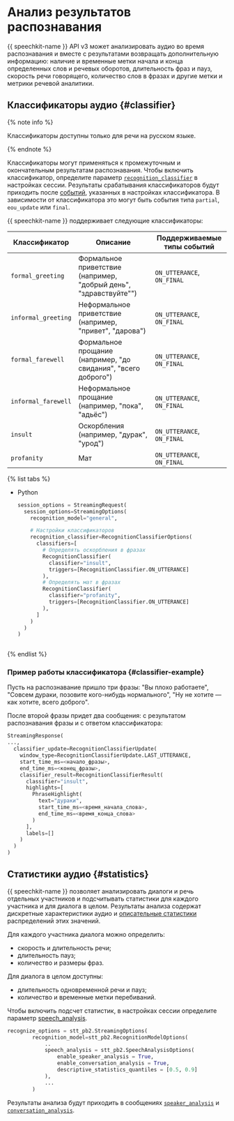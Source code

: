 # Анализ результатов распознавания

{{ speechkit-name }} API v3 может анализировать аудио во время распознавания и вместе с результатами возвращать дополнительную информацию: наличие и временные метки начала и конца определенных слов и речевых оборотов, длительность фраз и пауз, скорость речи говорящего, количество слов в фразах и другие метки и метрики речевой аналитики.

## Классификаторы аудио {#classifier}

{% note info %}

Классификаторы доступны только для речи на русском языке.

{% endnote %}

Классификаторы могут применяться к промежуточным и окончательным результатам распознавания. Чтобы включить классификатор, определите параметр [`recognition_classifier`](../stt-v3/api-ref/grpc/stt_service.md#RecognitionClassifierOptions) в настройках сессии. Результаты срабатывания классификаторов будут приходить после [событий](../stt-v3/api-ref/grpc/stt_service.md#StreamingResponse), указанных в настройках классификатора. В зависимости от классификатора это могут быть события типа `partial`, `eou_update` или `final`.

{{ speechkit-name }} поддерживает следующие классификаторы:

| Классификатор | Описание | Поддерживаемые типы событий | 
|---|---|---|
| `formal_greeting` |  Формальное приветствие (например, "добрый день", "здравствуйте"") | `ON_UTTERANCE`, `ON_FINAL` |
| `informal_greeting` | Неформальное приветствие (например, "привет", "дарова") | `ON_UTTERANCE`, `ON_FINAL` |
| `formal_farewell` | Формальное прощание (например, "до свидания", "всего доброго") | `ON_UTTERANCE`, `ON_FINAL` |
| `informal_farewell` | Неформальное прощание (например, "пока", "адьёс") | `ON_UTTERANCE`, `ON_FINAL` |
| `insult` | Оскорбления (например, "дурак", "урод") | `ON_UTTERANCE`, `ON_FINAL` |
| `profanity` | Мат | `ON_UTTERANCE`, `ON_FINAL` |

{% list tabs %}

- Python

  ```python
  session_options = StreamingRequest(
    session_options=StreamingOptions(
      recognition_model="general",

      # Настройки классификаторов
      recognition_classifier=RecognitionClassifierOptions(
        classifiers=[
          # Определять оскорбления в фразах
          RecognitionClassifier(
            classifier="insult",
            triggers=[RecognitionClassifier.ON_UTTERANCE]
          ),
          # Определять мат в фразах
          RecognitionClassifier(
            classifier="profanity",
            triggers=[RecognitionClassifier.ON_UTTERANCE]
          ),
        ]
      )
    )
  )
 
  ```

{% endlist %}

### Пример работы классификатора {#classifier-example}

Пусть на распознавание пришло три фразы: "Вы плохо работаете", "Совсем дураки, позовите кого-нибудь нормального", "Ну не хотите — как хотите, всего доброго".

После второй фразы придет два сообщения: с результатом распознавания фразы и с ответом классификатора:
 
```python
StreamingResponse(
...,
  classifier_update=RecognitionClassifierUpdate(
    window_type=RecognitionClassifierUpdate.LAST_UTTERANCE,
    start_time_ms=<начало_фразы>,
    end_time_ms=<конец_фразы>,
    classifier_result=RecognitionClassifierResult(
      classifier="insult",
      highlights=[
        PhraseHighlight(
          text="дураки",
          start_time_ms=<время_начала_слова>,
          end_time_ms=<время_конца_слова>
        )
      ],
      labels=[] 
    )
  )
)
```

## Статистики аудио {#statistics}

{{ speechkit-name }} позволяет анализировать диалоги и речь отдельных участников и подсчитывать статистики для каждого участника и для диалога в целом. Результаты анализа содержат дискретные характеристики аудио и [описательные статистики](../stt-v3/api-ref/grpc/stt_service.md#DescriptiveStatistics) распределений этих значений.

Для каждого участника диалога можно определить: 

* скорость и длительность речи;
* длительность пауз;
* количество и размеры фраз.

Для диалога в целом доступны:

* длительность одновременной речи и пауз;
* количество и временные метки перебиваний.

Чтобы включить подсчет статистик, в настройках сессии определите параметр [speech_analysis](../stt-v3/api-ref/grpc/stt_service.md#SpeechAnalysisOptions).

```python
recognize_options = stt_pb2.StreamingOptions(
        recognition_model=stt_pb2.RecognitionModelOptions(
            ..
            speech_analysis = stt_pb2.SpeechAnalysisOptions(
                enable_speaker_analysis = True,
                enable_conversation_analysis = True,
                descriptive_statistics_quantiles = [0.5, 0.9]
            ),
            ...
        )
```

Результаты анализа будут приходить в сообщениях [`speaker_analysis`](../stt-v3/api-ref/grpc/stt_service.md#SpeakerAnalysis) и [`conversation_analysis`](../stt-v3/api-ref/grpc/stt_service.md#ConversationAnalysis).


